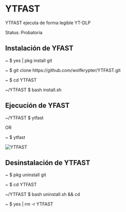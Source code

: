 # YTFAST
YTFAST ejecuta de forma legible YT-DLP

<p>Status: Probatoria</p>
<h2>Instalación de YFAST</h2>
<p>~ $ yes | pkg install git</p>
<p>~ $ git clone https://github.com/wolfkrypter/YTFAST.git</p>


<p>~ $ cd YTFAST</p>

<p>~/YTFAST $ bash install.sh</p>

<h2>Ejecución de YFAST</h2>

<p>~/YTFAST $ ytfast</p>
<p>OR</p>
<p>~ $ ytfast</p>
<img src="https://i.imgur.com/cNvHIe5.jpeg" alt="YTFAST">


<h2>Desinstalación de YTFAST</h2>

<p>~ $ pkg uninstall git</p>
<p>~ $ cd YTFAST</p>
<p>~/YTFAST $ bash uninstall.sh && cd</p>
<p>~ $ yes | rm -r YTFAST</p>


